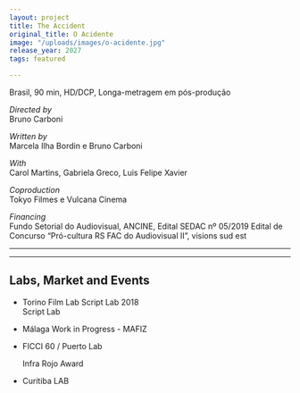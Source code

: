 ```yaml
---
layout: project
title: The Accident
original_title: O Acidente
image: "/uploads/images/o-acidente.jpg"
release_year: 2027
tags: featured

---
```

Brasil, 90 min, HD/DCP, Longa-metragem em pós-produção

_Directed by_  
Bruno Carboni

_Written by_  
Marcela Ilha Bordin e Bruno Carboni

_With_  
Carol Martins, Gabriela Greco, Luis Felipe Xavier

_Coproduction_  
Tokyo Filmes e Vulcana Cinema

_Financing_  
Fundo Setorial do Audiovisual, ANCINE, Edital SEDAC nº 05/2019 Edital de Concurso “Pró-cultura RS FAC do Audiovisual II”, visions sud est

***

***

## Labs, Market and Events

* Torino Film Lab Script Lab 2018  
  Script Lab
* Málaga Work in Progress - MAFIZ
* FICCI 60 / Puerto Lab

  Infra Rojo Award
* Curitiba LAB